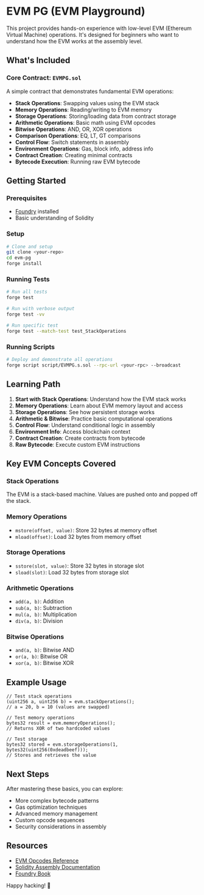 # EVM PG (EVM Playground)

This project provides hands-on experience with low-level EVM (Ethereum Virtual Machine) operations. It's designed for beginners who want to understand how the EVM works at the assembly level.

## What's Included

### Core Contract: `EVMPG.sol`
A simple contract that demonstrates fundamental EVM operations:

- **Stack Operations**: Swapping values using the EVM stack
- **Memory Operations**: Reading/writing to EVM memory
- **Storage Operations**: Storing/loading data from contract storage
- **Arithmetic Operations**: Basic math using EVM opcodes
- **Bitwise Operations**: AND, OR, XOR operations
- **Comparison Operations**: EQ, LT, GT comparisons
- **Control Flow**: Switch statements in assembly
- **Environment Operations**: Gas, block info, address info
- **Contract Creation**: Creating minimal contracts
- **Bytecode Execution**: Running raw EVM bytecode

## Getting Started

### Prerequisites
- [Foundry](https://getfoundry.sh/) installed
- Basic understanding of Solidity

### Setup
```bash
# Clone and setup
git clone <your-repo>
cd evm-pg
forge install
```

### Running Tests
```bash
# Run all tests
forge test

# Run with verbose output
forge test -vv

# Run specific test
forge test --match-test test_StackOperations
```

### Running Scripts
```bash
# Deploy and demonstrate all operations
forge script script/EVMPG.s.sol --rpc-url <your-rpc> --broadcast
```

## Learning Path

1. **Start with Stack Operations**: Understand how the EVM stack works
2. **Memory Operations**: Learn about EVM memory layout and access
3. **Storage Operations**: See how persistent storage works
4. **Arithmetic & Bitwise**: Practice basic computational operations
5. **Control Flow**: Understand conditional logic in assembly
6. **Environment Info**: Access blockchain context
7. **Contract Creation**: Create contracts from bytecode
8. **Raw Bytecode**: Execute custom EVM instructions

## Key EVM Concepts Covered

### Stack Operations
The EVM is a stack-based machine. Values are pushed onto and popped off the stack.

### Memory Operations
- `mstore(offset, value)`: Store 32 bytes at memory offset
- `mload(offset)`: Load 32 bytes from memory offset

### Storage Operations
- `sstore(slot, value)`: Store 32 bytes in storage slot
- `sload(slot)`: Load 32 bytes from storage slot

### Arithmetic Operations
- `add(a, b)`: Addition
- `sub(a, b)`: Subtraction
- `mul(a, b)`: Multiplication
- `div(a, b)`: Division

### Bitwise Operations
- `and(a, b)`: Bitwise AND
- `or(a, b)`: Bitwise OR
- `xor(a, b)`: Bitwise XOR

## Example Usage

```solidity
// Test stack operations
(uint256 a, uint256 b) = evm.stackOperations();
// a = 20, b = 10 (values are swapped)

// Test memory operations
bytes32 result = evm.memoryOperations();
// Returns XOR of two hardcoded values

// Test storage
bytes32 stored = evm.storageOperations(1, bytes32(uint256(0xdeadbeef)));
// Stores and retrieves the value
```

## Next Steps

After mastering these basics, you can explore:
- More complex bytecode patterns
- Gas optimization techniques
- Advanced memory management
- Custom opcode sequences
- Security considerations in assembly

## Resources

- [EVM Opcodes Reference](https://ethereum.org/en/developers/docs/evm/opcodes/)
- [Solidity Assembly Documentation](https://docs.soliditylang.org/en/latest/assembly.html)
- [Foundry Book](https://book.getfoundry.sh/)

Happy hacking! 🚀

